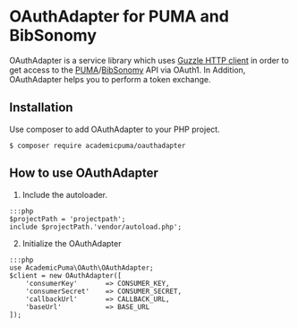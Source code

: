 # OAuthAdapter for PUMA and BibSonomy #

OAuthAdapter is a service library which uses [Guzzle HTTP client](https://github.com/guzzle/guzzle) in order to 
get access to the [PUMA](http://www.academic-puma.de)/[BibSonomy](http://www.bibsonomy.org) API via OAuth1. In 
Addition, 
OAuthAdapter helps
 you to perform a token exchange.

## Installation ##

Use composer to add OAuthAdapter to your PHP project.

```
$ composer require academicpuma/oauthadapter
```

## How to use OAuthAdapter ##

1. Include the autoloader.

```
:::php
$projectPath = 'projectpath';
include $projectPath.'vendor/autoload.php';
```

2. Initialize the OAuthAdapter

```
:::php
use AcademicPuma\OAuth\OAuthAdapter;
$client = new OAuthAdapter([
    'consumerKey'       => CONSUMER_KEY,
    'consumerSecret'    => CONSUMER_SECRET,
    'callbackUrl'       => CALLBACK_URL,
    'baseUrl'           => BASE_URL
]);
```